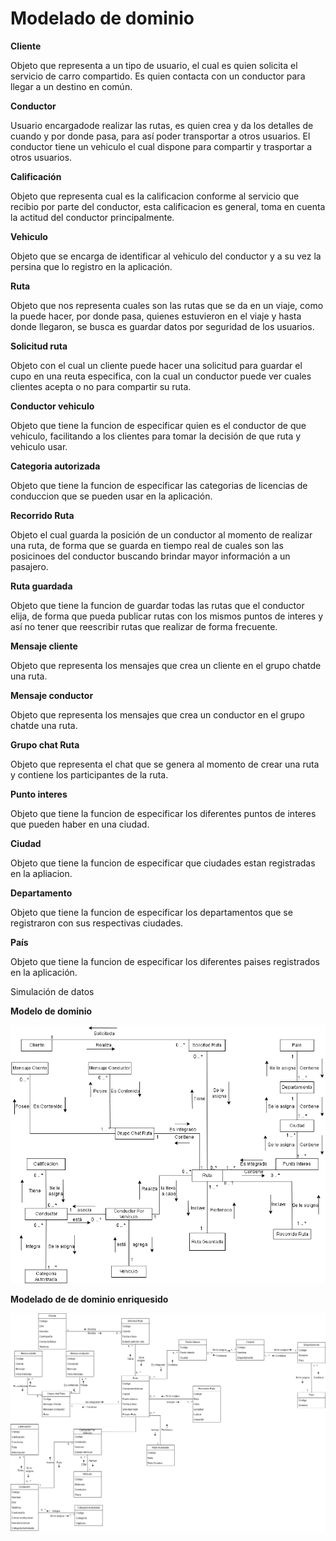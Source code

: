 # Modelado de dominio

**Cliente**

Objeto que representa a un tipo de usuario, el cual es quien solicita el servicio de carro compartido. Es quien contacta con un conductor para llegar a un destino en común.

**Conductor**

Usuario encargadode realizar las rutas, es quien crea y da los detalles de cuando y por donde pasa, para así poder transportar a otros usuarios. El conductor tiene un vehiculo el cual dispone para compartir y trasportar a  otros usuarios.

**Calificación**

Objeto que representa cual es la calificacion conforme al servicio que recibio por parte del conductor, esta calificacion es general, toma en cuenta la actitud del conductor principalmente.

**Vehiculo**

Objeto que se encarga de identificar al vehiculo del conductor y a su vez la persina que lo registro en la aplicación.

**Ruta**

Objeto que nos representa cuales son las rutas que se da en un viaje, como la puede hacer, por donde pasa, quienes estuvieron en el viaje y hasta donde llegaron, se busca es guardar datos por seguridad de los usuarios.

**Solicitud ruta**

Objeto con el cual un cliente puede hacer una solicitud para guardar el cupo en una reuta especifica, con la cual un conductor puede ver cuales clientes acepta o no para compartir su ruta.

**Conductor vehiculo**

Objeto que tiene la funcion de especificar quien es el conductor de que vehiculo, facilitando a los clientes para tomar la decisión de que ruta y vehiculo usar.

**Categoria autorizada**

Objeto que tiene la funcion de especificar las categorias de licencias de conduccion que se pueden usar en la aplicación.

**Recorrido Ruta**

Objeto el cual guarda la posición de un conductor al momento de realizar una ruta, de forma que se guarda en tiempo real de cuales son las posicinoes del conductor buscando brindar mayor información a un pasajero.

**Ruta guardada**

Objeto que tiene la funcion de guardar todas las rutas que el conductor elija, de forma que  pueda publicar rutas con los mismos puntos de interes y así no tener que reescribir rutas que realizar de forma frecuente. 

**Mensaje cliente**

Objeto que representa los mensajes que crea un cliente en el grupo chatde una ruta.

**Mensaje conductor**

Objeto que representa los mensajes que crea un conductor en el grupo chatde una ruta.

**Grupo chat Ruta**

Objeto que representa el chat que se genera al momento de crear una ruta y contiene los participantes de la ruta.

**Punto interes**

Objeto que tiene la funcion de especificar los diferentes puntos de interes que pueden haber en una ciudad.

**Ciudad**

Objeto que tiene la funcion de especificar que ciudades estan registradas en la apliacion.

**Departamento**

Objeto que tiene la funcion de especificar los departamentos que se registraron con sus respectivas ciudades.

**País**

Objeto que tiene la funcion de especificar los diferentes paises registrados en la aplicación.

Simulación de datos

**Modelo de dominio**

![Modelo de dominio](/Imagenes/Modelo-Dominio/ModeloDominio.png)


**Modelado de de dominio enriquesido**

![Modelo de dominio](/Imagenes/Modelo-Dominio/ModeloDominioEnriquesido.png)
